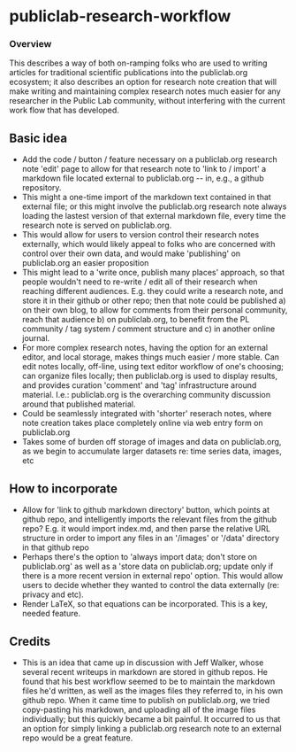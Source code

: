 publiclab-research-workflow
===========================

### Overview 

This describes a way of both on-ramping folks who are used to writing articles for traditional scientific publications into the publiclab.org ecosystem; it also describes an option for research note creation that will make writing and maintaining complex research notes much easier for any researcher in the Public Lab community, without interfering with the current work flow that has developed.

## Basic idea 

- Add the code / button / feature necessary on a publiclab.org research note 'edit' page to allow for that research note to 'link to / import' a markdown file located external to publiclab.org -- in, e.g., a github repository.  
- This might a one-time import of the markdown text contained in that external file; or this might involve the publiclab.org research note always loading the lastest version of that external markdown file, every time the research note is served on publiclab.org.
- This would allow for users to version control their research notes externally, which would likely appeal to folks who are concerned with control over their own data, and would make 'publishing' on publiclab.org an easier proposition
- This might lead to a 'write once, publish many places' approach, so that people wouldn't need to re-write / edit all of their research when reaching different audiences.  E.g. they could write a research note, and store it in their github or other repo; then that note could be published a) on their own blog, to allow for comments from their personal community, reach that audience b) on publiclab.org, to benefit from the PL community / tag system / comment structure and c) in another online journal.
- For more complex research notes, having the option for an external editor, and local storage, makes things much easier / more stable.  Can edit notes locally, off-line, using text editor workflow of one's choosing; can organize files locally; then publiclab.org is used to display results, and provides curation 'comment' and 'tag' infrastructure around material.  I.e.:  publiclab.org is the overarching community discussion around that published material. 
- Could be seamlessly integrated with 'shorter' reserach notes, where note creation takes place completely online via web entry form on publiclab.org
- Takes some of burden off storage of images and data on publiclab.org, as we begin to accumulate larger datasets re: time series data, images, etc


## How to incorporate
- Allow for 'link to github markdown directory' button, which points at github repo, and intelligently imports the relevant files from the github repo?  E.g. it would import index.md, and then parse the relative URL structure in order to import any files in an '/images' or '/data' directory in that github repo
- Perhaps there's the option to 'always import data; don't store on publiclab.org' as well as a 'store data on publiclab.org; update only if there is a more recent version in external repo' option.  This would allow users to decide whether they wanted to control the data externally (re: privacy and etc).  
- Render LaTeX, so that equations can be incorporated.  This is a key, needed feature.

## Credits

- This is an idea that came up in discussion with Jeff Walker, whose several recent writeups in markdown are stored in github repos.  He found that his best workflow seemed to be to maintain the markdown files he'd written, as well as the images files they referred to, in his own github repo.  When it came time to publish on publiclab.org, we tried copy-pasting his markdown, and uploading all of the image files individually; but this quickly became a bit painful.  It occurred to us that an option for simply linking a publiclab.org research note to an external repo would be a great feature. 
